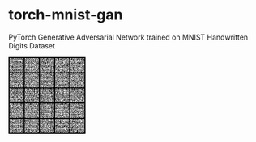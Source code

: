 # torch-mnist-gan

PyTorch Generative Adversarial Network trained on MNIST Handwritten Digits Dataset

![Generated Images](gen-images.gif)